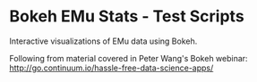 # Bokeh EMu Stats - Test Scripts #

Interactive visualizations of EMu data using Bokeh.

Following from material covered in Peter Wang's Bokeh webinar:
http://go.continuum.io/hassle-free-data-science-apps/